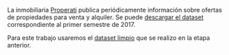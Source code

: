 La inmobiliaria [Properati](https://www.properati.com.ar/data) publica periódicamente información sobre ofertas de propiedades
para venta y alquiler.
Se puede [descargar el dataset](https://github.com/carpe-diem/DH-TP1-clear-data-properati/releases/download/DATASET/properati.csv) correspondiente al primer semestre de 2017.

Para este trabajo usaremos el [dataset limpio](https://github.com/carpe-diem/DH-TP1-clear-data-properati) que se realizo en la etapa anterior.